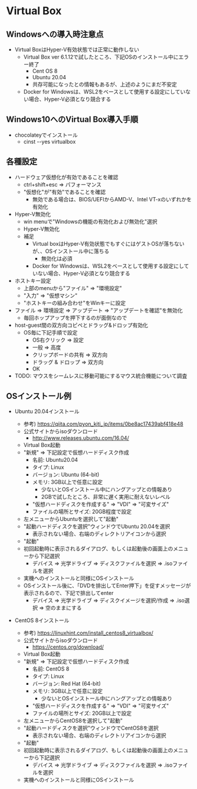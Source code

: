 # Virtual Box

## Windowsへの導入時注意点

* Virtual BoxはHyper-V有効状態では正常に動作しない
  * Virtual Box ver 6.1.12で試したところ、下記OSのインストール中にエラー終了
    * Cent OS 8
    * Ubuntu 20.04
    * 共存可能になったとの情報もあるが、上述のようにまだ不安定
  * Docker for Windowsは、WSL2をベースとして使用する設定にしていない場合、Hyper-V必須となり競合する

## Windows10へのVirtual Box導入手順

* chocolateyでインストール
  * cinst --yes virtualbox

## 各種設定

* ハードウェア仮想化が有効であることを確認
  * ctrl+shift+esc => パフォーマンス
  * "仮想化"が"有効"であることを確認
    * 無効である場合は、BIOS/UEFIからAMD-V、Intel VT-xのいずれかを有効化
* Hyper-V無効化
  * win menuで"Windowsの機能の有効化および無効化"選択
  * Hyper-V無効化
  * 補足
    * Virtual boxはHyper-V有効状態でもすぐにはゲストOSが落ちないが、、OSインストール中に落ちる
      * 無効化は必須
    * Docker for Windowsは、WSL2をベースとして使用する設定にしていない場合、Hyper-V必須となり競合する
* ホストキー設定
  * 上部のmenuから"ファイル" => "環境設定"
  * "入力" => "仮想マシン"
  * "ホストキーの組み合わせ"をWinキーに設定
* ファイル => 環境設定 => アップデート => "アップデートを確認"を無効化
  * 毎回ホップアップを押下するのが面倒なので
* host-guest間の双方向コピペとドラッグ&ドロップ有効化
  * OS毎に下記手順で設定
    * OS右クリック => 設定
    * 一般 => 高度
    * クリップボードの共有 => 双方向
    * ドラッグ & ドロップ => 双方向
    * OK
* TODO: マウスをシームレスに移動可能にするマウス統合機能について調査

## OSインストール例

* Ubuntu 20.04インストール
  * 参考) https://qiita.com/pyon_kiti_jp/items/0be8ac17439abf418e48
  * 公式サイトからisoダウンロード
    * http://www.releases.ubuntu.com/16.04/
  * Virtual Box起動
  * "新規" => 下記設定で仮想ハードディスク作成
    * 名前: Ubuntu20.04
    * タイプ: Linux
    * バージョン: Ubuntu (64-bit)
    * メモリ: 3GB以上で任意に設定
      * 少ないとOSインストール中にハングアップとの情報あり
      * 2GBで試したところ、非常に遅く実用に耐えないレベル
    * "仮想ハードディスクを作成する" => "VDI" => "可変サイズ"
    * ファイルの場所とサイズ: 20GB程度で設定
  * 左メニューからUbuntuを選択して"起動"
  * "起動ハードディスクを選択"ウィンドウでUbuntu 20.04を選択
    * 表示されない場合、右端のディレクトリアイコンから選択
  * "起動"
  * 初回起動時に表示されるダイアログ、もしくは起動後の画面上のメニューから下記選択
    * デバイス => 光学ドライブ => ディスクファイルを選択 => .isoファイルを選択
  * 実機へのインストールと同様にOSインストール
  * OSインストール後に、「DVDを排出してEnter押下」を促すメッセージが表示されるので、下記で排出してenter
    * デバイス => 光学ドライブ => ディスクイメージを選択/作成 => .iso選択 => 空のままにする

* CentOS 8インストール
  * 参考) https://linuxhint.com/install_centos8_virtualbox/
  * 公式サイトからisoダウンロード
    * https://centos.org/download/
  * Virtual Box起動
  * "新規" => 下記設定で仮想ハードディスク作成
    * 名前: CentOS 8
    * タイプ: Linux
    * バージョン: Red Hat (64-bit)
    * メモリ: 3GB以上で任意に設定
      * 少ないとOSインストール中にハングアップとの情報あり
    * "仮想ハードディスクを作成する" => "VDI" => "可変サイズ"
    * ファイルの場所とサイズ: 20GB以上で設定
  * 左メニューからCentOS8を選択して"起動"
  * "起動ハードディスクを選択"ウィンドウでCentOS8を選択
    * 表示されない場合、右端のディレクトリアイコンから選択
  * "起動"
  * 初回起動時に表示されるダイアログ、もしくは起動後の画面上のメニューから下記選択
    * デバイス => 光学ドライブ => ディスクファイルを選択 => .isoファイルを選択
  * 実機へのインストールと同様にOSインストール
